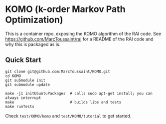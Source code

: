 # KOMO (k-order Markov Path Optimization)

This is a container repo, exposing the KOMO algorithm of the RAI code. See https://github.com/MarcToussaint/rai for a README of the RAI code and why this is packaged as is.

## Quick Start

```
git clone git@github.com:MarcToussaint/KOMO.git
cd KOMO
git submodule init
git submodule update

make -j1 initUbuntuPackages  # calls sudo apt-get install; you can always interrupt
make                         # builds libs and tests
make runTests
```
Check `test/KOMO/komo` and `test/KOMO/tutorial` to get started.
